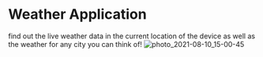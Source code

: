 # Weather Application
 find out the live weather data in the current location of the device as well as the weather for any city you can think of!
 ![photo_2021-08-10_15-00-45](https://user-images.githubusercontent.com/81472165/129033872-be176105-e259-418a-bf52-e76e30058451.jpg)
